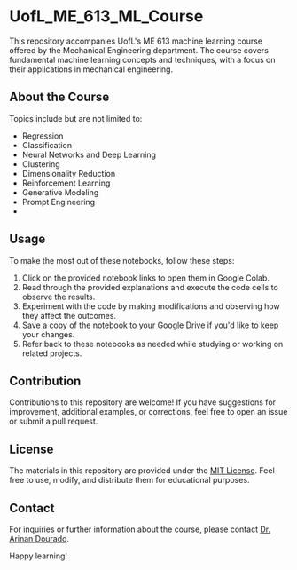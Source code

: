 # UofL_ME_613_ML_Course
This repository accompanies UofL's ME 613 machine learning course offered by the Mechanical Engineering department. The course covers fundamental machine learning concepts and techniques, with a focus on their applications in mechanical engineering. 

## About the Course
Topics include but are not limited to:

- Regression
- Classification
- Neural Networks and Deep Learning
- Clustering
- Dimensionality Reduction
- Reinforcement Learning
- Generative Modeling
- Prompt Engineering
- 
## Usage

To make the most out of these notebooks, follow these steps:

1. Click on the provided notebook links to open them in Google Colab.
2. Read through the provided explanations and execute the code cells to observe the results.
3. Experiment with the code by making modifications and observing how they affect the outcomes.
4. Save a copy of the notebook to your Google Drive if you'd like to keep your changes.
5. Refer back to these notebooks as needed while studying or working on related projects.

## Contribution

Contributions to this repository are welcome! If you have suggestions for improvement, additional examples, or corrections, feel free to open an issue or submit a pull request.

## License

The materials in this repository are provided under the [MIT License](LICENSE). Feel free to use, modify, and distribute them for educational purposes.

## Contact

For inquiries or further information about the course, please contact [Dr. Arinan Dourado](mailto:arinan.dourado@louisville.edu).

Happy learning!
